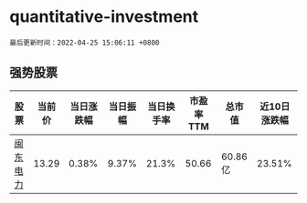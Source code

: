 # quantitative-investment

`最后更新时间：2022-04-25 15:06:11 +0800`

## 强势股票

|股票|当前价|当日涨跌幅|当日振幅|当日换手率|市盈率TTM|总市值|近10日涨跌幅|
|----|----|----|----|----|----|----|----|
|[闽东电力](https://xueqiu.com/S/SZ000993)|13.29|0.38%|9.37%|21.3%|50.66|60.86亿|23.51%|
